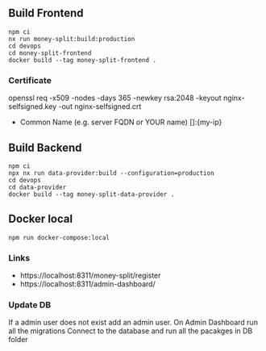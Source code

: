 ## Build Frontend

```terminal
npm ci
nx run money-split:build:production
cd devops
cd money-split-frontend
docker build --tag money-split-frontend .
```

### Certificate
openssl req -x509 -nodes -days 365 -newkey rsa:2048 -keyout nginx-selfsigned.key -out nginx-selfsigned.crt
- Common Name (e.g. server FQDN or YOUR name) []:{my-ip}

## Build Backend

```terminal
npm ci
npx nx run data-provider:build --configuration=production
cd devops
cd data-provider
docker build --tag money-split-data-provider .
```

## Docker local

```
npm run docker-compose:local
```

### Links
 - https://localhost:8311/money-split/register
 - https://localhost:8311/admin-dashboard/

### Update DB

If a admin user does not exist add an admin user.
On Admin Dashboard run all the migrations
Connect to the database and run all the pacakges in DB folder
